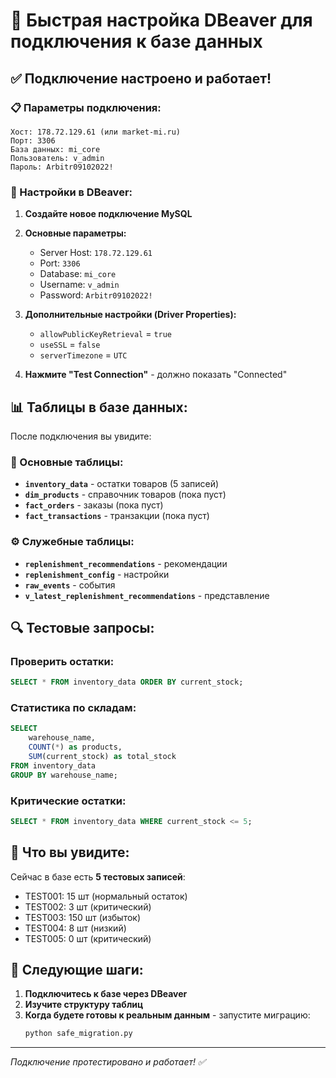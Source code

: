 # 🚀 Быстрая настройка DBeaver для подключения к базе данных

## ✅ Подключение настроено и работает!

### 📋 Параметры подключения:

```
Хост: 178.72.129.61 (или market-mi.ru)
Порт: 3306
База данных: mi_core
Пользователь: v_admin
Пароль: Arbitr09102022!
```

### 🔧 Настройки в DBeaver:

1. **Создайте новое подключение MySQL**
2. **Основные параметры:**

   - Server Host: `178.72.129.61`
   - Port: `3306`
   - Database: `mi_core`
   - Username: `v_admin`
   - Password: `Arbitr09102022!`

3. **Дополнительные настройки (Driver Properties):**

   - `allowPublicKeyRetrieval` = `true`
   - `useSSL` = `false`
   - `serverTimezone` = `UTC`

4. **Нажмите "Test Connection"** - должно показать "Connected"

## 📊 Таблицы в базе данных:

После подключения вы увидите:

### 🏪 Основные таблицы:

- **`inventory_data`** - остатки товаров (5 записей)
- **`dim_products`** - справочник товаров (пока пуст)
- **`fact_orders`** - заказы (пока пуст)
- **`fact_transactions`** - транзакции (пока пуст)

### ⚙️ Служебные таблицы:

- **`replenishment_recommendations`** - рекомендации
- **`replenishment_config`** - настройки
- **`raw_events`** - события
- **`v_latest_replenishment_recommendations`** - представление

## 🔍 Тестовые запросы:

### Проверить остатки:

```sql
SELECT * FROM inventory_data ORDER BY current_stock;
```

### Статистика по складам:

```sql
SELECT
    warehouse_name,
    COUNT(*) as products,
    SUM(current_stock) as total_stock
FROM inventory_data
GROUP BY warehouse_name;
```

### Критические остатки:

```sql
SELECT * FROM inventory_data WHERE current_stock <= 5;
```

## 🎯 Что вы увидите:

Сейчас в базе есть **5 тестовых записей**:

- TEST001: 15 шт (нормальный остаток)
- TEST002: 3 шт (критический)
- TEST003: 150 шт (избыток)
- TEST004: 8 шт (низкий)
- TEST005: 0 шт (критический)

## 🔄 Следующие шаги:

1. **Подключитесь к базе через DBeaver**
2. **Изучите структуру таблиц**
3. **Когда будете готовы к реальным данным** - запустите миграцию:
   ```bash
   python safe_migration.py
   ```

---

_Подключение протестировано и работает! ✅_

